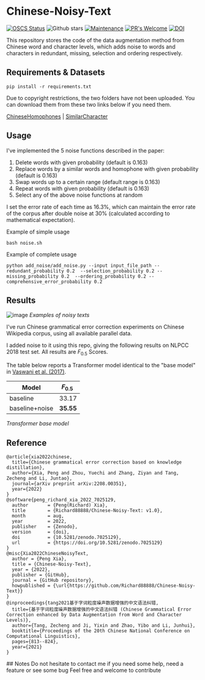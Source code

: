 # Chinese-Noisy-Text
[![OSCS Status](https://www.oscs1024.com/platform/badge/Richard88888/Chinese-Noisy-Text.svg?size=small)](https://www.oscs1024.com/project/Richard88888/Chinese-Noisy-Text?ref=badge_small) ![Github stars](https://img.shields.io/github/stars/Richard88888/Chinese-Noisy-Text.svg)
[![Maintenance](https://img.shields.io/badge/Maintained%3F-yes-green.svg)](https://GitHub.com/Naereen/StrapDown.js/graphs/commit-activity)
[![PR's Welcome](https://img.shields.io/badge/PRs-welcome-brightgreen.svg?style=flat)](http://makeapullrequest.com)
[![DOI](https://zenodo.org/badge/DOI/10.5281/zenodo.7025129.svg)](https://doi.org/10.5281/zenodo.7025129)

This repository stores the code of the data augmentation method from Chinese word and character levels, which adds noise to words and characters in redundant, missing, selection and ordering respectively.

## Requirements & Datasets

`pip install -r requirements.txt`

Due to copyright restrictions, the two folders have not been uploaded. You can download them from these two links below if you need them. 

[ChineseHomophones](https://github.com/LiangsLi/ChineseHomophones) | [SimilarCharacter](https://github.com/contr4l/SimilarCharacter)

## Usage

I've implemented the 5 noise functions described in the paper:

1. Delete words with given probability (default is 0.163)
2. Replace words by a similar words and homophone with given probability (default is 0.163)
3. Swap words up to a certain range (default range is 0.163)
4. Repeat words with given probability (default is 0.163)
5. Select any of the above noise functions at random

I set the error rate of each time as 16.3%, which can maintain the error rate of the corpus after double noise at 30% (calculated according to mathematical expectation).

Example of simple usage

`bash noise.sh`

Example of complete usage

`python add_noise/add_noise.py --input input_file_path --redundant_probability 0.2  --selection_probability 0.2 --missing_probability 0.2  --ordering_probability 0.2 --comprehensive_error_probability 0.2`

## Results
![image](https://user-images.githubusercontent.com/68063744/175760956-5045590b-daa8-44c2-8073-7f2efba98ab0.png)
*Examples of noisy texts*

I've run Chinese grammatical error correction experiments on Chinese Wikipedia corpus, using all available parallel data.

I added noise to it using this repo, giving the following results on NLPCC 2018 test set. All results are $F_{0.5}$ Scores.

The table below reports a Transformer model identical to the "base model" in [Vaswani et al. (2017)](https://arxiv.org/pdf/1706.03762.pdf).

| Model          | $F_{0.5}$  |
| -------------- | ------------- |
| baseline       | 33.17         |
| baseline+noise | **35.55**    |

*Transformer base model*

## Reference

```
@article{xia2022chinese,
  title={Chinese grammatical error correction based on knowledge distillation},
  author={Xia, Peng and Zhou, Yuechi and Zhang, Ziyan and Tang, Zecheng and Li, Juntao},
  journal={arXiv preprint arXiv:2208.00351},
  year={2022}
}
@software{peng_richard_xia_2022_7025129,
  author       = {Peng(Richard) Xia},
  title        = {Richard88888/Chinese-Noisy-Text: v1.0},
  month        = aug,
  year         = 2022,
  publisher    = {Zenodo},
  version      = {doi},
  doi          = {10.5281/zenodo.7025129},
  url          = {https://doi.org/10.5281/zenodo.7025129}
}
@misc{Xia2022ChineseNoisyText,
  author = {Peng Xia},
  title = {Chinese-Noisy-Text},
  year = {2022},
  publisher = {GitHub},
  journal = {GitHub repository},
  howpublished = {\url{https://github.com/Richard88888/Chinese-Noisy-Text}}
} 
@inproceedings{tang2021基于字词粒度噪声数据增强的中文语法纠错,
  title={基于字词粒度噪声数据增强的中文语法纠错 (Chinese Grammatical Error Correction enhanced by Data Augmentation from Word and Character Levels)},
  author={Tang, Zecheng and Ji, Yixin and Zhao, Yibo and Li, Junhui},
  booktitle={Proceedings of the 20th Chinese National Conference on Computational Linguistics},
  pages={813--824},
  year={2021}
}

```
<!-- @misc{Xia2022ChineseNoisyText,
  author = {Peng Xia},
  title = {Chinese-Noisy-Text},
  year = {2022},
  publisher = {GitHub},
  journal = {GitHub repository},
  howpublished = {\url{https://github.com/Richard88888/Chinese-Noisy-Text}}
} 
--!>

## Notes

Do not hesitate to contact me if you need some help, need a feature or see some bug

Feel free and welcome to contribute
